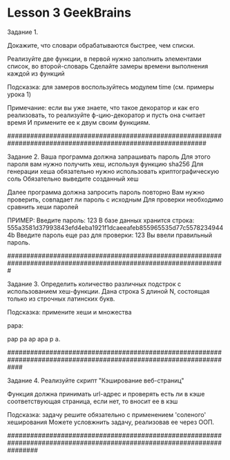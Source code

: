 # Lesson 3 GeekBrains

Задание 1.

Докажите, что словари обрабатываются быстрее, чем списки.

Реализуйте две функции, в первой нужно заполнить элементами список, во второй-словарь
Сделайте замеры времени выполнения каждой из функций

Подсказка: для замеров воспользуйтесь модулем time (см. примеры урока 1)

Примечание: eсли вы уже знаете, что такое декоратор и как его реализовать,
то реализуйте ф-цию-декоратор и пусть она считает время
И примените ее к двум своим функциям.

############################################################################################################

Задание 2.
Ваша программа должна запрашивать пароль
Для этого пароля вам нужно получить хеш, используя функцию sha256
Для генерации хеша обязательно нужно использовать криптографическую соль
Обязательно выведите созданный хеш

Далее программа должна запросить пароль повторно
Вам нужно проверить, совпадает ли пароль с исходным
Для проверки необходимо сравнить хеши паролей

ПРИМЕР:
Введите пароль: 123
В базе данных хранится строка: 555a3581d37993843efd4eba1921f1dcaeeafeb855965535d77c55782349444b
Введите пароль еще раз для проверки: 123
Вы ввели правильный пароль.

#################################################################################################################

Задание 3.
Определить количество различных подстрок с использованием хеш-функции.
Дана строка S длиной N, состоящая только из строчных латинских букв.

Подсказка: примените хеши и множества

рара:

рар
ра
ар
ара
р
а.

####################################################################################################################

Задание 4.
Реализуйте скрипт "Кэширование веб-страниц"

Функция должна принимать url-адрес и проверять
есть ли в кэше соответствующая страница, если нет, то вносит ее в кэш

Подсказка: задачу решите обязательно с применением 'соленого' хеширования
Можете условжнить задачу, реализовав ее через ООП.

########################################################################################################################




